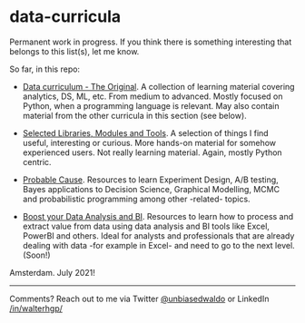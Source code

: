 # data-curricula
Permanent work in progress. If you think there is something interesting that belongs to this list(s), let me know.

So far, in this repo:

* [Data curriculum - The Original](https://github.com/walter7878/data-curriculum/blob/master/datacurri.md ). A collection of learning material covering analytics, DS, ML, etc. From medium to advanced. Mostly focused on Python, when a programming language is relevant. May also contain material from the other curricula in this section (see below).

* [Selected Libraries, Modules and Tools](https://github.com/walter7878/data-curriculum/blob/master/libs.md). A selection of things I find useful, interesting or curious. More hands-on material for somehow experienced users. Not really learning material. Again, mostly Python centric.

* [Probable Cause](https://github.com/walter7878/data-curriculum/blob/master/probacausalinfer.md). Resources to learn Experiment Design, A/B testing, Bayes applications to Decision Science, Graphical Modelling, MCMC and probabilistic programming among other -related- topics.

* [Boost your Data Analysis and BI](https://github.com/walter7878/data-curriculum/blob/master/boost_your_data_analysis.md). Resources to learn how to process and extract value from data using data analysis and BI tools like Excel, PowerBI and others. Ideal for analysts and professionals that are already dealing with data -for example in Excel- and need to go to the next level. (Soon!)




Amsterdam.
July 2021!

---
Comments? Reach out to me via Twitter [@unbiasedwaldo](https://twitter.com/UnbiasedWaldo) or LinkedIn [/in/walterhgp/](https://www.linkedin.com/in/walterhgp/)
